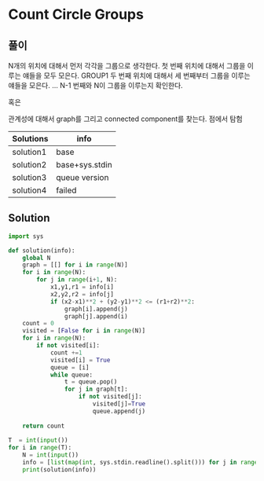 # Count Circle Groups


## 풀이

N개의 위치에 대해서 먼저 각각을 그룹으로 생각한다. 
첫 번째 위치에 대해서 그룹을 이루는 얘들을 모두 모은다. GROUP1
두 번째 위치에 대해서 세 번째부터 그룹을 이루는 얘들을 모은다. 
...
N-1 번째와 N이 그룹을 이루는지 확인한다. 


혹은

관계성에 대해서 graph를 그리고 connected component를 찾는다. 
점에서 탐험

|Solutions| info|
|---|---|
|solution1|base|
|solution2|base+sys.stdin|
|solution3|queue version|
|solution4|failed|



## Solution
```python
import sys 

def solution(info):
    global N
    graph = [[] for i in range(N)]
    for i in range(N):
        for j in range(i+1, N):
            x1,y1,r1 = info[i]
            x2,y2,r2 = info[j]
            if (x2-x1)**2 + (y2-y1)**2 <= (r1+r2)**2:
                graph[i].append(j)
                graph[j].append(i)
    count = 0
    visited = [False for i in range(N)]
    for i in range(N):
        if not visited[i]:
            count +=1
            visited[i] = True
            queue = [i]
            while queue:
                t = queue.pop()
                for j in graph[t]:
                    if not visited[j]:
                        visited[j]=True
                        queue.append(j)
    
    return count
    
T  = int(input())
for i in range(T):
    N = int(input())
    info = [list(map(int, sys.stdin.readline().split())) for j in range(N)]
    print(solution(info))

```
